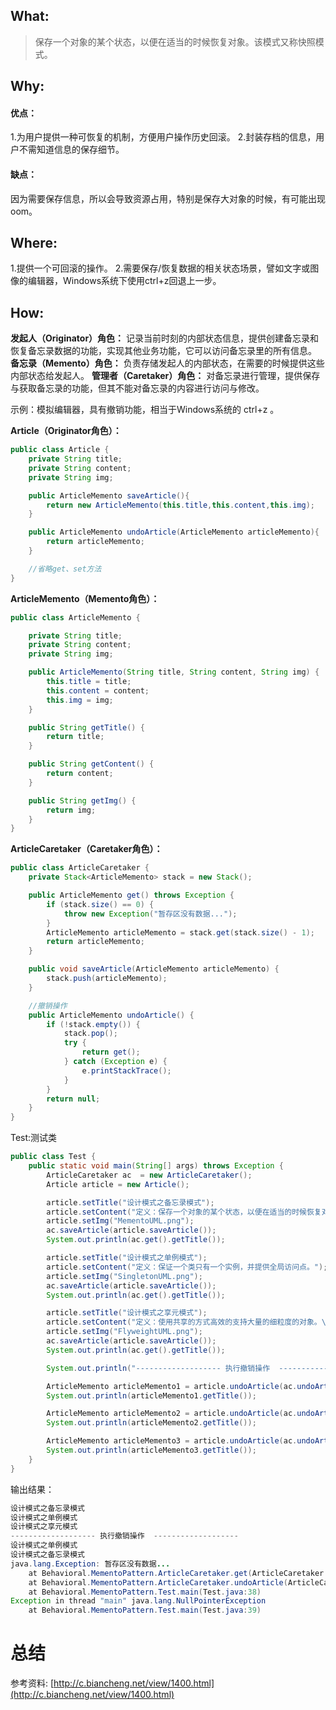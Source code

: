 ## What:
>保存一个对象的某个状态，以便在适当的时候恢复对象。该模式又称快照模式。

## Why:
#### 优点：
1.为用户提供一种可恢复的机制，方便用户操作历史回滚。
2.封装存档的信息，用户不需知道信息的保存细节。

#### 缺点：
因为需要保存信息，所以会导致资源占用，特别是保存大对象的时候，有可能出现oom。


## Where:
1.提供一个可回滚的操作。
2.需要保存/恢复数据的相关状态场景，譬如文字或图像的编辑器，Windows系统下使用ctrl+z回退上一步。

## How:

**发起人（Originator）角色：** 记录当前时刻的内部状态信息，提供创建备忘录和恢复备忘录数据的功能，实现其他业务功能，它可以访问备忘录里的所有信息。
**备忘录（Memento）角色：** 负责存储发起人的内部状态，在需要的时候提供这些内部状态给发起人。
**管理者（Caretaker）角色：** 对备忘录进行管理，提供保存与获取备忘录的功能，但其不能对备忘录的内容进行访问与修改。

示例：模拟编辑器，具有撤销功能，相当于Windows系统的 ctrl+z 。

**Article（Originator角色）：**
```java
public class Article {
    private String title;
    private String content;
    private String img;

    public ArticleMemento saveArticle(){
        return new ArticleMemento(this.title,this.content,this.img);
    }

    public ArticleMemento undoArticle(ArticleMemento articleMemento){
        return articleMemento;
    }

    //省略get、set方法
}
```

**ArticleMemento（Memento角色）：**
```java
public class ArticleMemento {

    private String title;
    private String content;
    private String img;

    public ArticleMemento(String title, String content, String img) {
        this.title = title;
        this.content = content;
        this.img = img;
    }

    public String getTitle() {
        return title;
    }

    public String getContent() {
        return content;
    }

    public String getImg() {
        return img;
    }
}
```
**ArticleCaretaker（Caretaker角色）：**
```java
public class ArticleCaretaker {
    private Stack<ArticleMemento> stack = new Stack();

    public ArticleMemento get() throws Exception {
        if (stack.size() == 0) {
            throw new Exception("暂存区没有数据...");
        }
        ArticleMemento articleMemento = stack.get(stack.size() - 1);
        return articleMemento;
    }

    public void saveArticle(ArticleMemento articleMemento) {
        stack.push(articleMemento);
    }

    //撤销操作
    public ArticleMemento undoArticle() {
        if (!stack.empty()) {
            stack.pop();
            try {
                return get();
            } catch (Exception e) {
                e.printStackTrace();
            }
        }
        return null;
    }
}
```

Test:测试类
```java
public class Test {
    public static void main(String[] args) throws Exception {
        ArticleCaretaker ac  = new ArticleCaretaker();
        Article article = new Article();

        article.setTitle("设计模式之备忘录模式");
        article.setContent("定义：保存一个对象的某个状态，以便在适当的时候恢复对象。");
        article.setImg("MementoUML.png");
        ac.saveArticle(article.saveArticle());
        System.out.println(ac.get().getTitle());

        article.setTitle("设计模式之单例模式");
        article.setContent("定义：保证一个类只有一个实例，并提供全局访问点。");
        article.setImg("SingletonUML.png");
        ac.saveArticle(article.saveArticle());
        System.out.println(ac.get().getTitle());

        article.setTitle("设计模式之享元模式");
        article.setContent("定义：使用共享的方式高效的支持大量的细粒度的对象。\n");
        article.setImg("FlyweightUML.png");
        ac.saveArticle(article.saveArticle());
        System.out.println(ac.get().getTitle());

        System.out.println("------------------- 执行撤销操作  -------------------");

        ArticleMemento articleMemento1 = article.undoArticle(ac.undoArticle());
        System.out.println(articleMemento1.getTitle());

        ArticleMemento articleMemento2 = article.undoArticle(ac.undoArticle());
        System.out.println(articleMemento2.getTitle());

        ArticleMemento articleMemento3 = article.undoArticle(ac.undoArticle());
        System.out.println(articleMemento3.getTitle());
    }
}
```
输出结果：
```java
设计模式之备忘录模式
设计模式之单例模式
设计模式之享元模式
------------------- 执行撤销操作  -------------------
设计模式之单例模式
设计模式之备忘录模式
java.lang.Exception: 暂存区没有数据...
	at Behavioral.MementoPattern.ArticleCaretaker.get(ArticleCaretaker.java:14)
	at Behavioral.MementoPattern.ArticleCaretaker.undoArticle(ArticleCaretaker.java:29)
	at Behavioral.MementoPattern.Test.main(Test.java:38)
Exception in thread "main" java.lang.NullPointerException
	at Behavioral.MementoPattern.Test.main(Test.java:39)
```


# 总结


参考资料:
[http://c.biancheng.net/view/1400.html](http://c.biancheng.net/view/1400.html)